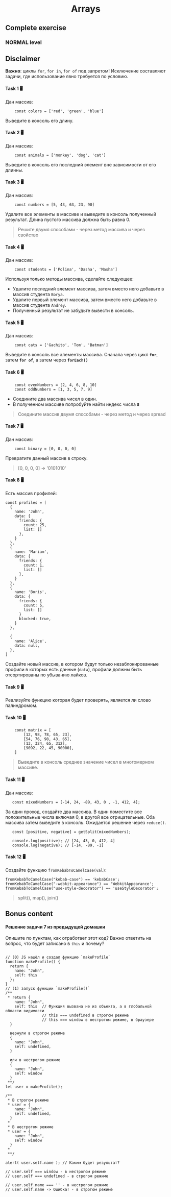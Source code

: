 <h1 align="center">Arrays</h1>

## Complete exercise

### NORMAL level

## Disclaimer

**Важно**: циклы `for`, `for in`, `for of` под запретом! 
Исключение составляют задачи, где использование явно требуется по условию.


#### Task 1 🖥

Дан массив:

```JS
    const colors = ['red', 'green', 'blue']
```

Выведите в консоль его длину.

#### Task 2 🖥

Дан массив:

```JS
    const animals = ['monkey', 'dog', 'cat']
```

Выведите в консоль его последний элемент вне зависимости от его длинны.

#### Task 3 🖥

Дан массив:

```JS
    const numbers = [5, 43, 63, 23, 90]
```

Удалите все элементы в массиве и выведите в консоль полученный результат.
Длина пустого массива должна быть равна 0.

> Решите двумя способами - через метод массива и через свойство

#### Task 4 🖥

Дан массив:

```JS
    const students = ['Polina', 'Dasha', 'Masha']
```

Используя только методы массива, сделайте следующее:
+ Удалите последний элемент массива, затем вместо него добавьте в массив студента `Borya`.
+ Удалите первый элемент массива, затем вместо него добавьте в массив студента `Andrey`.
+ Полученный результат не забудьте вывести в консоль.

#### Task 5 🖥

Дан массив:

```JS
    const cats = ['Gachito', 'Tom', 'Batman']
```

Выведите в консоль все элементы массива. Сначала через цикл **`for`**, затем **`for of`**, 
а затем через **`forEach()`**

#### Task 6 🖥

```JS
    const evenNumbers = [2, 4, 6, 8, 10]
    const oddNumbers = [1, 3, 5, 7, 9]
```

+ Соедините два массива чисел в один.
+ В полученном массиве попробуйте найти индекс числа **`8`**

> Соедините массив двумя способами - через метод и через spread

#### Task 7 🖥

Дан массив:

```JS
    const binary = [0, 0, 0, 0]
```
 
Превратите данный массив в строку.

> [0, 0, 0, 0] -> '0101010'


#### Task 8 🖥

Есть массив профилей:
```JS
const profiles = [
  {
    name: 'John',
    data: {
      friends: {
        count: 25,
        list: []
      },
    }
  },
  {
    name: 'Mariam',
    data: {
      friends: {
        count: 1,
        list: []
      },
    }
  },
  {
    name: 'Boris',
    data: {
      friends: {
        count: 5,
        list: []
      }
      blocked: true,
    }
  },
  
  {
    name: 'Alice',
    data: null,
  },
]
```

Создайте новый массив, в котором будут только незаблокированные профили в которых есть данные (`data`), 
профили должны быть отсортированы по убыванию лайков.

#### Task 9 🖥

Реализуйте функцию которая будет проверять, является ли слово палиндромом.

#### Task 10 🖥

```JS
    const matrix = [
        [12, 98, 78, 65, 23],
        [54, 76, 98, 43, 65],
        [13, 324, 65, 312],
        [9092, 22, 45, 90000],
    ]
```

> Выведите в консоль среднее значение чисел в многомерном массиве.

#### Task 11 🖥

Дан массив:
```JS
   const mixedNumbers = [-14, 24, -89, 43, 0 , -1, 412, 4];
```

За один проход, создайте два массива. В один поместите все положительные числа включая 0, в другой все отрицательные. Оба массива затем выведите в консоль. Ожидается решение через `reduce()`.

```JS
   const [positive, negative] = getSplit(mixedNumbers);
   
   console.log(positive); // [24, 43, 0, 412, 4]
   console.log(negative); // [-14, -89, -1]
```

#### Task 12 🖥

Создайте функцию `fromKebabToCamelCase(val)`:

```JS
fromKebabToCamelCase("kebab-case") == 'kebabCase';
fromKebabToCamelCase("-webkit-appearance") == 'WebkitAppearance';
fromKebabToCamelCase("use-style-decorator") == 'useStyleDecorator';
```

> split(), map(), join()



## Bonus content

#### Решение задачи 7 из предыдущей домашки

Опишите по пунктам, как отработает этот код?
Важно ответить на вопрос, что будет записано в `this` и почему?
```JS

// (0) JS нашёл и создал функцию `makeProfile`
function makeProfile() {
  return {
    name: "John",
    self: this
  };
}
// (1) запуск функции `makeProfile()`
/**
 * return {
    name: "John",
    self: this  // Функция вызвана не из объекта, а в глобальной области видимости
                // this === undefined в строгом режиме
                // this === window в нестрогом режиме, в браузере
  }

  вернули в строгом режиме
  {
    name: "John",
    self: undefined,
  }
  
  или в нестрогом режиме
  {
    name: "John",
    self: window
  }
 **/
let user = makeProfile();

/**
 * В строгом режиме
 * user = {
    name: "John",
    self: undefined,
  }
 * 
 * В нестрогом режиме
 * user = {
    name: "John",
    self: window
  }
 * 
 **/

alert( user.self.name ); // Каким будет результат?

// user.self === window - в нестрогом режиме
// user.self === undefined - в строгом режиме

// user.self.name === '' - в нестрогом режиме
// user.self.name -> Ошибка! - в строгом режиме

```
